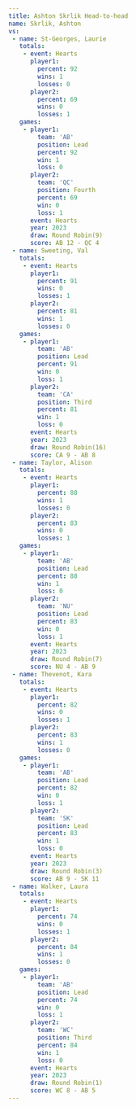 ```yaml
---
title: Ashton Skrlik Head-to-head
name: Skrlik, Ashton
vs:
 - name: St-Georges, Laurie
   totals:
    - event: Hearts
      player1:
        percent: 92
        wins: 1
        losses: 0
      player2:
        percent: 69
        wins: 0
        losses: 1
   games:
    - player1:
        team: 'AB'
        position: Lead
        percent: 92
        win: 1
        loss: 0
      player2:
        team: 'QC'
        position: Fourth
        percent: 69
        win: 0
        loss: 1
      event: Hearts
      year: 2023
      draw: Round Robin(9)
      score: AB 12 - QC 4
 - name: Sweeting, Val
   totals:
    - event: Hearts
      player1:
        percent: 91
        wins: 0
        losses: 1
      player2:
        percent: 81
        wins: 1
        losses: 0
   games:
    - player1:
        team: 'AB'
        position: Lead
        percent: 91
        win: 0
        loss: 1
      player2:
        team: 'CA'
        position: Third
        percent: 81
        win: 1
        loss: 0
      event: Hearts
      year: 2023
      draw: Round Robin(16)
      score: CA 9 - AB 8
 - name: Taylor, Alison
   totals:
    - event: Hearts
      player1:
        percent: 88
        wins: 1
        losses: 0
      player2:
        percent: 83
        wins: 0
        losses: 1
   games:
    - player1:
        team: 'AB'
        position: Lead
        percent: 88
        win: 1
        loss: 0
      player2:
        team: 'NU'
        position: Lead
        percent: 83
        win: 0
        loss: 1
      event: Hearts
      year: 2023
      draw: Round Robin(7)
      score: NU 4 - AB 9
 - name: Thevenot, Kara
   totals:
    - event: Hearts
      player1:
        percent: 82
        wins: 0
        losses: 1
      player2:
        percent: 83
        wins: 1
        losses: 0
   games:
    - player1:
        team: 'AB'
        position: Lead
        percent: 82
        win: 0
        loss: 1
      player2:
        team: 'SK'
        position: Lead
        percent: 83
        win: 1
        loss: 0
      event: Hearts
      year: 2023
      draw: Round Robin(3)
      score: AB 9 - SK 11
 - name: Walker, Laura
   totals:
    - event: Hearts
      player1:
        percent: 74
        wins: 0
        losses: 1
      player2:
        percent: 84
        wins: 1
        losses: 0
   games:
    - player1:
        team: 'AB'
        position: Lead
        percent: 74
        win: 0
        loss: 1
      player2:
        team: 'WC'
        position: Third
        percent: 84
        win: 1
        loss: 0
      event: Hearts
      year: 2023
      draw: Round Robin(1)
      score: WC 8 - AB 5
---
```

